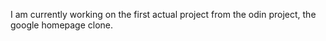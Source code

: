 I am currently working on the first actual project from the odin project, the google homepage clone.